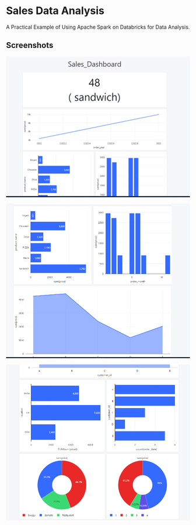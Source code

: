
# Sales Data Analysis

A Practical Example of Using Apache Spark on Databricks for Data Analysis.



## Screenshots

![App Screenshot](https://github.com/salmansajidsattar/Sales_Datan_Analysis_Using_Spark_Databricks/blob/main/save_1.png)

![App Screenshot](https://github.com/salmansajidsattar/Sales_Datan_Analysis_Using_Spark_Databricks/blob/main/save_2.png)

![App Screenshot](https://github.com/salmansajidsattar/Sales_Datan_Analysis_Using_Spark_Databricks/blob/main/save_3.png)

